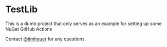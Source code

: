 # TestLib
This is a dumb project that only serves as an example for setting up some NuGet GitHub Actions

Contact [@timheuer](https://twitter.com/timheuer) for any questions.
